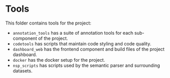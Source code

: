 # Tools

This folder contains tools for the project:

- `annotation_tools` has a suite of annotation tools for each sub-component of the project.
- `codetools` has scripts that maintain code styling and code quality.
- `dashboard_web` has the frontend component and build files of the project dashboard.
- `docker` has the docker setup for the project.
- `nsp_scripts` has scripts used by the semantic parser and surrounding datasets.